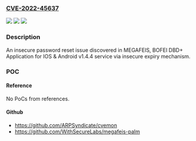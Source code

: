 ### [CVE-2022-45637](https://cve.mitre.org/cgi-bin/cvename.cgi?name=CVE-2022-45637)
![](https://img.shields.io/static/v1?label=Product&message=n%2Fa&color=blue)
![](https://img.shields.io/static/v1?label=Version&message=n%2Fa&color=blue)
![](https://img.shields.io/static/v1?label=Vulnerability&message=n%2Fa&color=brighgreen)

### Description

An insecure password reset issue discovered in MEGAFEIS, BOFEI DBD+ Application for IOS & Android v1.4.4 service via insecure expiry mechanism.

### POC

#### Reference
No PoCs from references.

#### Github
- https://github.com/ARPSyndicate/cvemon
- https://github.com/WithSecureLabs/megafeis-palm

